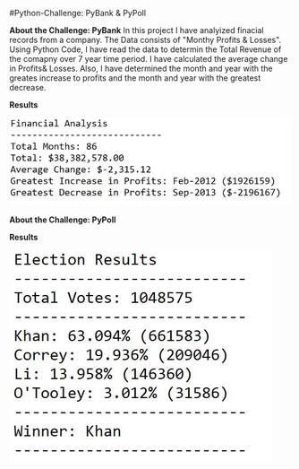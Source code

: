 #Python-Challenge: PyBank &amp; PyPoll

**About the Challenge: PyBank** 
    In this project I have analyized finacial records from a company. The Data consists of "Monthy Profits & Losses". Using Python Code, I have read the data to determin the Total Revenue of the comapny over 7 year time period. I have calculated the average change in Profits& Losses. Also, I have determined the month and year with the greates increase to profits and the month and year with the greatest decrease. 
    
**Results**

![PyBank Results](PyBank/Analysis/PyBankResults.png)



**About the Challenge: PyPoll**


**Results**

![PyPoll Results](PyPoll/Analysis/PyPollResults.png)
